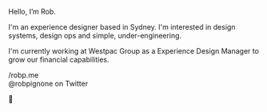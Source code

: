 Hello, I’m Rob.

I'm an experience designer based in Sydney. I'm interested in design systems, design ops and simple, under-engineering.

I'm currently working at Westpac Group as a Experience Design Manager to grow our financial capabilities.

/robp.me </br>
@robpignone on Twitter

👊
<!---
robpdesign/robpdesign is a ✨ special ✨ repository because its `README.md` (this file) appears on your GitHub profile.
You can click the Preview link to take a look at your changes.
--->

